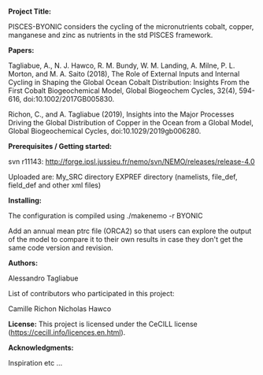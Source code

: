 **Project Title:**

PISCES-BYONIC considers the cycling of the micronutrients cobalt, copper, manganese and zinc as nutrients in the std PISCES framework.

**Papers:**

Tagliabue, A., N. J. Hawco, R. M. Bundy, W. M. Landing, A. Milne, P. L. Morton, and M. A. Saito (2018), The Role of External Inputs and Internal Cycling in Shaping the Global Ocean Cobalt Distribution: Insights From the First Cobalt Biogeochemical Model, Global Biogeochem Cycles, 32(4), 594-616, doi:10.1002/2017GB005830.

Richon, C., and A. Tagliabue (2019), Insights into the Major Processes Driving the Global Distribution of Copper in the Ocean from a Global Model, Global Biogeochemical Cycles, doi:10.1029/2019gb006280.

**Prerequisites / Getting started:**

svn r11143: http://forge.ipsl.jussieu.fr/nemo/svn/NEMO/releases/release-4.0

Uploaded are:
My_SRC directory
EXPREF directory (namelists, file_def, field_def and other xml files)


**Installing:**

The configuration is compiled using ./makenemo -r BYONIC

Add an annual mean ptrc file (ORCA2) so that users can explore the output of the model to compare it to their own results in case they don't get the same code version and revision.

**Authors:**

Alessandro Tagliabue

List of contributors who participated in this project:

Camille Richon
Nicholas Hawco

**License:**
This project is licensed under the CeCILL license (https://cecill.info/licences.en.html).

**Acknowledgments:**

Inspiration
etc ...
